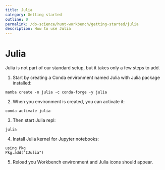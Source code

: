 ```yaml
---
title: Julia
category: Getting started
outline: 0
permalink: /do-science/hunt-workbench/getting-started/julia
description: How to use Julia
---
```


# Julia

Julia is not part of our standard setup, but it takes only a few steps to add.

1. Start by creating a Conda environment named Julia with Julia package installed:

```
mamba create -n julia -c conda-forge -y julia
```

2. When you environment is created, you can activate it:

```
conda activate julia
```

3. Then start Julia repl:

```
julia
```

4. Install Julia kernel for Jupyter notebooks:

```
using Pkg
Pkg.add("IJulia")
```

5. Reload you Workbench environment and Julia icons should appear.
